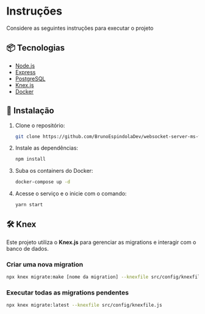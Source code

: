 # Instruções

Considere as seguintes instruções para executar o projeto

## 📦 Tecnologias

- [Node.js](https://nodejs.org/)
- [Express](https://expressjs.com/)
- [PostgreSQL](https://www.postgresql.org/)
- [Knex.js](https://knexjs.org/)
- [Docker](https://www.docker.com/)

## 🚀 Instalação

1. Clone o repositório:
   ```bash
   git clone https://github.com/BrunoEspindolaDev/websocket-server-ms-workshop.git
   ```

2. Instale as dependências:
   ```bash
   npm install
   ```

3. Suba os containers do Docker:
   ```bash
   docker-compose up -d
   ```

4. Acesse o serviço e o inicie com o comando:
   ```bash
   yarn start
   ```
   
## 🛠 Knex

Este projeto utiliza o **Knex.js** para gerenciar as migrations e interagir com o banco de dados.

### Criar uma nova migration

```bash
npx knex migrate:make [nome da migration] --knexfile src/config/knexfile.js
```

### Executar todas as migrations pendentes

```bash
npx knex migrate:latest --knexfile src/config/knexfile.js
```
